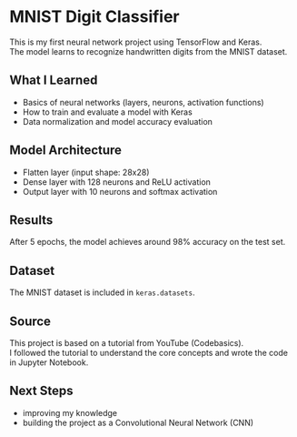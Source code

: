 # MNIST Digit Classifier

This is my first neural network project using TensorFlow and Keras.  
The model learns to recognize handwritten digits from the MNIST dataset.

## What I Learned

- Basics of neural networks (layers, neurons, activation functions)
- How to train and evaluate a model with Keras
- Data normalization and model accuracy evaluation

## Model Architecture

- Flatten layer (input shape: 28x28)
- Dense layer with 128 neurons and ReLU activation
- Output layer with 10 neurons and softmax activation

## Results

After 5 epochs, the model achieves around 98% accuracy on the test set.

## Dataset

The MNIST dataset is included in `keras.datasets`.

## Source

This project is based on a tutorial from YouTube (Codebasics).  
I followed the tutorial to understand the core concepts and wrote the code in Jupyter Notebook.

## Next Steps

- improving my knowledge
- building the project as a Convolutional Neural Network (CNN)
